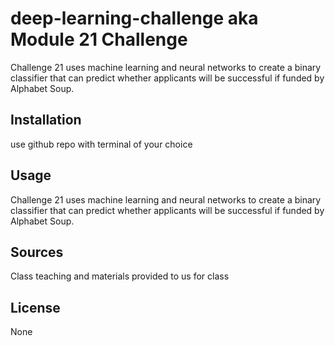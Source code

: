 # deep-learning-challenge aka Module 21 Challenge

Challenge 21 uses machine learning and neural networks to create a binary classifier that can predict whether applicants will be successful if funded by Alphabet Soup.

## Installation

use github repo with terminal of your choice

## Usage

Challenge 21 uses machine learning and neural networks to create a binary classifier that can predict whether applicants will be successful if funded by Alphabet Soup.

## Sources

Class teaching and materials provided to us for class

## License

None